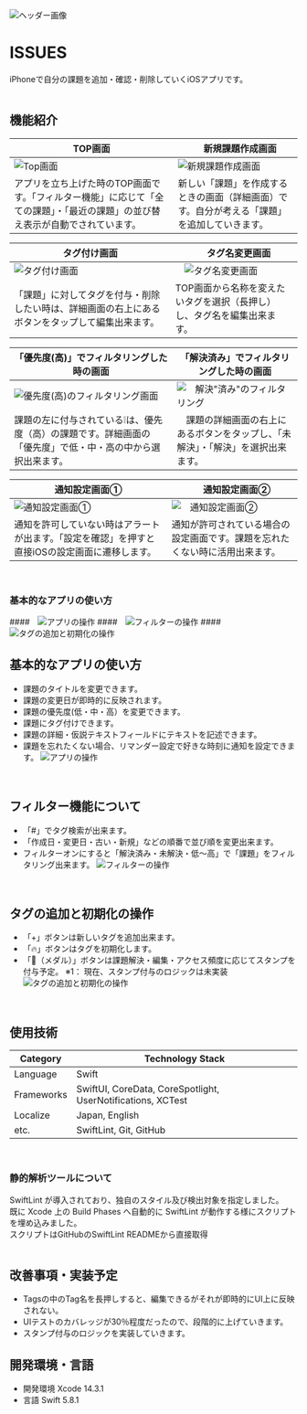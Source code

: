 ![ヘッダー画像](https://user-images.githubusercontent.com/92074465/284128998-cbe612ac-ae31-472e-ba47-ac6a3db4b472.png)
<br />


# ISSUES
iPhoneで自分の課題を追加・確認・削除していくiOSアプリです。<br />
<br />

## 機能紹介
| TOP画面 |　新規課題作成画面|
| ----- | ----- |
| ![Top画面](https://github.com/Taisei-Shinoda/MyPortfolio/assets/92074465/cce2f62f-c7ea-488c-9754-a4eed5f98825) | ![新規課題作成画面](https://user-images.githubusercontent.com/92074465/284142996-73c7a09a-5539-4754-ab8c-b1616f556c26.png) |
| アプリを立ち上げた時のTOP画面です。「フィルター機能」に応じて「全ての課題」・「最近の課題」の並び替え表示が自動でされています。 | 新しい「課題」を作成するときの画面（詳細画面）です。自分が考える「課題」を追加していきます。|

| タグ付け画面 |　タグ名変更画面 |
| ----- | ----- |
| ![タグ付け画面](https://github.com/Taisei-Shinoda/MyPortfolio/assets/92074465/077d8dc4-b3a2-440e-8b94-8ef8f2212484) |　![タグ名変更画面](https://github.com/Taisei-Shinoda/MyPortfolio/assets/92074465/237c254b-5173-464d-a693-6b2044ab5868) | 
| 「課題」に対してタグを付与・削除したい時は、詳細画面の右上にあるボタンをタップして編集出来ます。 | TOP画面から名称を変えたいタグを選択（長押し）し、タグ名を編集出来ます。 |

| 「優先度(高)」でフィルタリングした時の画面 | 「解決済み」でフィルタリングした時の画面 |
| ----- | ----- |
| ![優先度(高)のフィルタリング画面](https://github.com/Taisei-Shinoda/MyPortfolio/assets/92074465/670e8570-25ee-49e9-95a6-7eb8217b3cd6) | ![　解決"済み"のフィルタリング](https://github.com/Taisei-Shinoda/MyPortfolio/assets/92074465/60af328c-aadb-4a1f-8022-ce24457b3966) |
| 課題の左に付与されている❕は、優先度（高）の課題です。詳細画面の「優先度」で低・中・高の中から選択出来ます。|　課題の詳細画面の右上にあるボタンをタップし、「未解決」・「解決」を選択出来ます。 |

| 通知設定画面① |　通知設定画面② |
| ----- | ----- |
| ![通知設定画面①](https://github.com/Taisei-Shinoda/MyPortfolio/assets/92074465/49dc2f08-1621-45af-b958-0ab103e02b71)　 | ![　通知設定画面②](https://github.com/Taisei-Shinoda/MyPortfolio/assets/92074465/4348efdc-8bd3-4822-b9d0-05a651e59dbd) |
| 通知を許可していない時はアラートが出ます。「設定を確認」を押すと直接iOSの設定画面に遷移します。| 通知が許可されている場合の設定画面です。課題を忘れたくない時に活用出来ます。|

<br />


### 基本的なアプリの使い方
####　![アプリの操作](https://github.com/Taisei-Shinoda/MyPortfolio/assets/92074465/b3e0951b-dfd7-4e57-89a3-64c6a8c04e55)
####　![フィルターの操作](https://github.com/Taisei-Shinoda/MyPortfolio/assets/92074465/58bce4c1-26aa-450a-a6f5-b0444658acf9)
####　![タグの追加と初期化の操作](https://github.com/Taisei-Shinoda/MyPortfolio/assets/92074465/f92a5ba8-457f-468f-b2a0-d11051a06b4d)


## 基本的なアプリの使い方
- 課題のタイトルを変更できます。
- 課題の変更日が即時的に反映されます。
- 課題の優先度(低・中・高）を変更できます。
- 課題にタグ付けできます。
- 課題の詳細・仮説テキストフィールドにテキストを記述できます。
- 課題を忘れたくない場合、リマンダー設定で好きな時刻に通知を設定できます。
![アプリの操作](https://github.com/Taisei-Shinoda/MyPortfolio/assets/92074465/b3e0951b-dfd7-4e57-89a3-64c6a8c04e55)
<br />

## フィルター機能について
- 「#」でタグ検索が出来ます。
- 「作成日・変更日・古い・新規」などの順番で並び順を変更出来ます。
- フィルターオンにすると「解決済み・未解決・低〜高」で「課題」をフィルタリング出来ます。
![フィルターの操作](https://github.com/Taisei-Shinoda/MyPortfolio/assets/92074465/58bce4c1-26aa-450a-a6f5-b0444658acf9)
<br />

## タグの追加と初期化の操作
- 「+」ボタンは新しいタグを追加出来ます。
- 「🔥」ボタンはタグを初期化します。
- 「🏅（メダル）」ボタンは課題解決・編集・アクセス頻度に応じてスタンプを付与予定。
※1： 現在、スタンプ付与のロジックは未実装
![タグの追加と初期化の操作](https://github.com/Taisei-Shinoda/MyPortfolio/assets/92074465/f92a5ba8-457f-468f-b2a0-d11051a06b4d)
<br />


## 使用技術
| Category          | Technology Stack                                             |
| ----------------- | --------------------------------------------------           |
| Language          | Swift                                                        |
| Frameworks        | SwiftUI, CoreData, CoreSpotlight, UserNotifications, XCTest  | 
| Localize          | Japan, English                                               |
| etc.              | SwiftLint, Git, GitHub                                       |

<br />

### 静的解析ツールについて
SwiftLint が導入されており、独自のスタイル及び検出対象を指定しました。<br />
既に Xcode 上の Build Phases へ自動的に SwiftLint が動作する様にスクリプトを埋め込みました。<br />
スクリプトはGitHubのSwiftLint READMEから直接取得<br />
<br />

## 改善事項・実装予定
- Tagsの中のTag名を長押しすると、編集できるがそれが即時的にUI上に反映されない。
- UIテストのカバレッジが30％程度だったので、段階的に上げていきます。
- スタンプ付与のロジックを実装していきます。

## 開発環境・言語
- 開発環境
Xcode 14.3.1
- 言語
Swift 5.8.1


